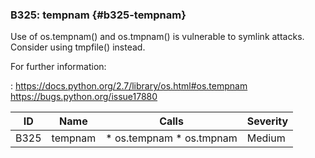 ### B325: tempnam {#b325-tempnam}

Use of os.tempnam() and os.tmpnam() is vulnerable to symlink attacks. Consider
using tmpfile() instead.

For further information:

:   <https://docs.python.org/2.7/library/os.html#os.tempnam>
    <https://bugs.python.org/issue17880>

|  ID  |  Name   |          Calls           | Severity |
|------|---------|--------------------------|----------|
| B325 | tempnam | * os.tempnam * os.tmpnam | Medium   |

